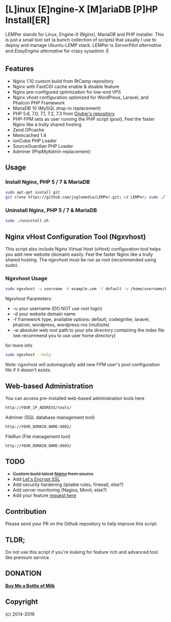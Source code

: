 # [L]inux [E]ngine-X [M]ariaDB [P]HP Install[ER]
LEMPer stands for Linux, Engine-X (Nginx), MariaDB and PHP installer. This is just a small tool set (a bunch collection of scripts) that usually I use to deploy and manage Ubuntu-LEMP stack. LEMPer is _ServerPilot alternative_ and _EasyEngine alternative_ for crazy sysadmin :v:

## Features
* Nginx 1.10 custom build from RtCamp repository
* Nginx with FastCGI cache enable & disable feature
* Nginx pre-configured optimization for low-end VPS
* Nginx vhost configuration optimized for WordPress, Laravel, and Phalcon PHP Framework
* MariaDB 10 (MySQL drop-in replacement)
* PHP 5.6, 7.0, 7.1, 7.2, 7.3 from [Ondrej's repository](https://launchpad.net/~ondrej/+archive/ubuntu/php)
* PHP-FPM sets as user running the PHP script (pool), Feel the faster Nginx like a trully shared hosting
* Zend OPcache
* Memcached 1.4
* ionCube PHP Loader
* SourceGuardian PHP Loader
* Adminer (PhpMyAdmin replacement)

## Usage

### Install Nginx, PHP 5 / 7 &amp; MariaDB
```bash
sudo apt-get install git
git clone https://github.com/joglomedia/LEMPer.git; cd LEMPer; sudo ./lemper.sh
```

### Uninstall Nginx, PHP 5 / 7 &amp; MariaDB
```bash
sudo ./uninstall.sh
```

## Nginx vHost Configuration Tool (Ngxvhost)
This script also include Nginx Virtual Host (vHost) configuration tool helps you add new website (domain) easily. Feel the faster Nginx like a trully shared hosting.
The ngxvhost must be run as root (recommended using sudo).

### Ngxvhost Usage
```bash
sudo ngxvhost -u username -d example.com -f default -w /home/username/Webs/example.com
```
Ngxvhost Parameters:

* -u your username (DO NOT use root login)
* -d your website domain name
* -f framework type, available options: default, codeigniter, laravel, phalcon, wordpress, wordpress-ms (multisite)
* -w absolute web root path to your site directory containing the index file (we recommend you to use user home directory)

for more info
```bash
sudo ngxvhost --help
```

Note: ngxvhost will automagically add new FPM user's pool configuration file if it doesn't exists.

## Web-based Administration
You can access pre-installed web-based administration tools here
```bash
http://YOUR_IP_ADDRESS/tools/
```
Adminer (SQL database management tool)
```bash
http://YOUR_DOMAIN_NAME:8082/
```
FileRun (File management tool)
```bash
http://YOUR_DOMAIN_NAME:8083/
```

## TODO
* ~~Custom build latest [Nginx](https://nginx.org/en/) from source~~
* Add [Let's Encrypt SSL](https://letsencrypt.org/)
* Add security hardening (iptable rules, firewall, else?)
* Add server monitoring (Nagios, Monit, else?)
* Add your feature [request here](https://github.com/joglomedia/LEMPer/issues/new)

## Contribution
Please send your PR on the Github repository to help improve this script.

## TLDR;
Do not use this script if you're looking for feature rich and advanced tool like premium service.

## DONATION
**[Buy Me a Bottle of Milk](https://paypal.me/masedi)**

## Copyright
(c) 2014-2019
